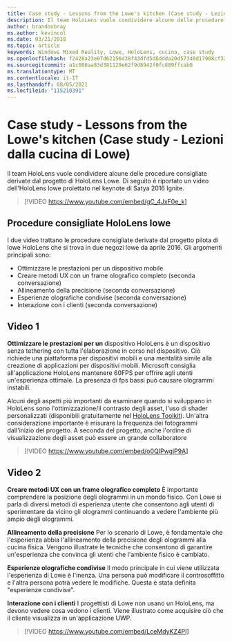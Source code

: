 ```yaml
---
title: Case study - Lessons from the Lowe's kitchen (Case study - Lezioni dalla cucina di Lowe)
description: Il team HoloLens vuole condividere alcune delle procedure consigliate derivate dal progetto di HoloLens Lowe.
author: brandonbray
ms.author: kevincol
ms.date: 03/21/2018
ms.topic: article
keywords: Windows Mixed Reality, Lowe, HoloLens, cucina, case study
ms.openlocfilehash: f2428a23e07d62156d38f43dfd5d6ddda20d57340d17908cf326ca9f37d223b9
ms.sourcegitcommit: a1c086aa83d381129e62f9d8942f0fc889ffcab0
ms.translationtype: MT
ms.contentlocale: it-IT
ms.lasthandoff: 08/05/2021
ms.locfileid: "115210391"
---
```

# <a name="case-study---lessons-from-the-lowes-kitchen"></a>Case study - Lessons from the Lowe's kitchen (Case study - Lezioni dalla cucina di Lowe)

Il team HoloLens vuole condividere alcune delle procedure consigliate derivate dal progetto di HoloLens Lowe. Di seguito è riportato un video dell'HoloLens lowe proiettato nel keynote di Satya 2016 Ignite.
<br>
>[!VIDEO https://www.youtube.com/embed/gC_4JxF0e_k]

## <a name="lowes-hololens-best-practices"></a>Procedure consigliate HoloLens lowe

I due video trattano le procedure consigliate derivate dal progetto pilota di lowe HoloLens che si trova in due negozi lowe da aprile 2016. Gli argomenti principali sono:
* Ottimizzare le prestazioni per un dispositivo mobile
* Creare metodi UX con un frame olografico completo (seconda conversazione)
* Allineamento della precisione (seconda conversazione)
* Esperienze olografiche condivise (seconda conversazione)
* Interazione con i clienti (seconda conversazione)

## <a name="video-1"></a>Video 1

**Ottimizzare le prestazioni per un** dispositivo HoloLens è un dispositivo senza tethering con tutta l'elaborazione in corso nel dispositivo. Ciò richiede una piattaforma per dispositivi mobili e una mentalità simile alla creazione di applicazioni per dispositivi mobili. Microsoft consiglia all'applicazione HoloLens mantenere 60FPS per offrire agli utenti un'esperienza ottimale. La presenza di fps bassi può causare ologrammi instabili.

Alcuni degli aspetti più importanti da esaminare quando si sviluppano in HoloLens sono l'ottimizzazione/il contrasto degli asset, l'uso di shader personalizzati (disponibili gratuitamente nel [HoloLens Toolkit](https://github.com/Microsoft/HoloToolkit-Unity)). Un'altra considerazione importante è misurare la frequenza dei fotogrammi dall'inizio del progetto. A seconda del progetto, anche l'ordine di visualizzazione degli asset può essere un grande collaboratore
<br>
>[!VIDEO https://www.youtube.com/embed/o0QIPwgiP9A]

## <a name="video-2"></a>Video 2

**Creare metodi UX con un frame olografico completo** È importante comprendere la posizione degli ologrammi in un mondo fisico. Con Lowe si parla di diversi metodi di esperienza utente che consentono agli utenti di sperimentare da vicino gli ologrammi continuando a vedere l'ambiente più ampio degli ologrammi.

**Allineamento della precisione** Per lo scenario di Lowe, è fondamentale che l'esperienza abbia l'allineamento della precisione degli ologrammi alla cucina fisica. Vengono illustrate le tecniche che consentono di garantire un'esperienza che convinca gli utenti che l'ambiente fisico è cambiato.

**Esperienze olografiche condivise** Il modo principale in cui viene utilizzata l'esperienza di Lowe è l'inenza. Una persona può modificare il controsoffitto e l'altra persona potrà vedere le modifiche. Questa è stata definita "esperienze condivise".

**Interazione con i clienti** I progettisti di Lowe non usano un HoloLens, ma devono vedere cosa vedono i clienti. Viene illustrato come acquisire ciò che il cliente visualizza in un'applicazione UWP.
<br>
>[!VIDEO https://www.youtube.com/embed/LceMdyKZ4PI]
